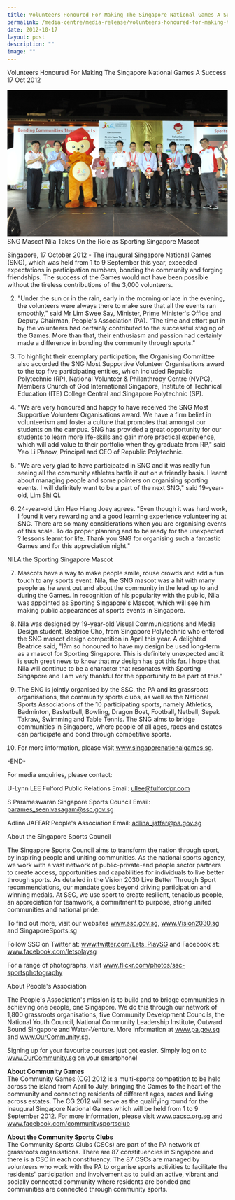 ```yaml
---
title: Volunteers Honoured For Making The Singapore National Games A Success
permalink: /media-centre/media-release/volunteers-honoured-for-making-the-singapore-national-games-a-succe/
date: 2012-10-17
layout: post
description: ""
image: ""
---
```

Volunteers Honoured For Making The Singapore National Games A Success
17 Oct 2012

![](/images/Media%20Centre/Media%20Release/2012/Oct/SNG%202012%20Volunteer%20Appreciation%20Night_2012_10_17_153.jpeg)
SNG Mascot Nila Takes On the Role as Sporting Singapore Mascot

	
Singapore, 17 October 2012 - The inaugural Singapore National Games (SNG), which was held from 1 to 9 September this year, exceeded expectations in participation numbers, bonding the community and forging friendships. The success of the Games would not have been possible without the tireless contributions of the 3,000 volunteers.

2. "Under the sun or in the rain, early in the morning or late in the evening, the volunteers were always there to make sure that all the events ran smoothly," said Mr Lim Swee Say, Minister, Prime Minister's Office and Deputy Chairman, People's Association (PA). "The time and effort put in by the volunteers had certainly contributed to the successful staging of the Games. More than that, their enthusiasm and passion had certainly made a difference in bonding the community through sports."

3. To highlight their exemplary participation, the Organising Committee also accorded the SNG Most Supportive Volunteer Organisations award to the top five participating entities, which included Republic Polytechnic (RP), National Volunteer & Philanthropy Centre (NVPC), Members Church of God International Singapore, Institute of Technical Education (ITE) College Central and Singapore Polytechnic (SP).

4. "We are very honoured and happy to have received the SNG Most Supportive Volunteer Organisations award. We have a firm belief in volunteerism and foster a culture that promotes that amongst our students on the campus. SNG has provided a great opportunity for our students to learn more life-skills and gain more practical experience, which will add value to their portfolio when they graduate from RP," said Yeo Li Pheow, Principal and CEO of Republic Polytechnic.

5. "We are very glad to have participated in SNG and it was really fun seeing all the community athletes battle it out on a friendly basis. I learnt about managing people and some pointers on organising sporting events. I will definitely want to be a part of the next SNG," said 19-year-old, Lim Shi Qi.

6. 24-year-old Lim Hao Hiang Joey agrees. "Even though it was hard work, I found it very rewarding and a good learning experience volunteering at SNG. There are so many considerations when you are organising events of this scale. To do proper planning and to be ready for the unexpected ? lessons learnt for life. Thank you SNG for organising such a fantastic Games and for this appreciation night."

NILA the Sporting Singapore Mascot

7. Mascots have a way to make people smile, rouse crowds and add a fun touch to any sports event. Nila, the SNG mascot was a hit with many people as he went out and about the community in the lead up to and during the Games. In recognition of his popularity with the public, Nila was appointed as Sporting Singapore's Mascot, which will see him making public appearances at sports events in Singapore.

8. Nila was designed by 19-year-old Visual Communications and Media Design student, Beatrice Cho, from Singapore Polytechnic who entered the SNG mascot design competition in April this year. A delighted Beatrice said, "I?m so honoured to have my design be used long-term as a mascot for Sporting Singapore. This is definitely unexpected and it is such great news to know that my design has got this far. I hope that Nila will continue to be a character that resonates with Sporting Singapore and I am very thankful for the opportunity to be part of this."

9. The SNG is jointly organised by the SSC, the PA and its grassroots organisations, the community sports clubs, as well as the National Sports Associations of the 10 participating sports, namely Athletics, Badminton, Basketball, Bowling, Dragon Boat, Football, Netball, Sepak Takraw, Swimming and Table Tennis. The SNG aims to bridge communities in Singapore, where people of all ages, races and estates can participate and bond through competitive sports.

10. For more information, please visit www.singaporenationalgames.sg.

-END-

For media enquiries, please contact:

U-Lynn LEE
Fulford Public Relations 
Email: ullee@fulfordpr.com

S Parameswaran
Singapore Sports Council 
Email: parames_seenivasagam@ssc.gov.sg

Adlina JAFFAR
People's Association
Email: adlina_jaffar@pa.gov.sg


About the Singapore Sports Council

The Singapore Sports Council aims to transform the nation through sport, by inspiring people and uniting communities. As the national sports agency, we work with a vast network of public-private-and people sector partners to create access, opportunities and capabilities for individuals to live better through sports. As detailed in the Vision 2030 Live Better Through Sport recommendations, our mandate goes beyond driving participation and winning medals. At SSC, we use sport to create resilient, tenacious people, an appreciation for teamwork, a commitment to purpose, strong united communities and national pride.

To find out more, visit our websites www.ssc.gov.sg, www.Vision2030.sg and SingaporeSports.sg

Follow SSC on Twitter at: www.twitter.com/Lets_PlaySG and Facebook at: www.facebook.com/letsplaysg

For a range of photographs, visit www.flickr.com/photos/ssc-sportsphotography

About People's Association

The People's Association's mission is to build and to bridge communities in achieving one people, one Singapore. We do this through our network of 1,800 grassroots organisations, five Community Development Councils, the National Youth Council, National Community Leadership Institute, Outward Bound Singapore and Water-Venture. More information at www.pa.gov.sg and www.OurCommunity.sg.



Signing up for your favourite courses just got easier. Simply log on to www.OurCommunity.sg on your smartphone!

**About Community Games**
<br>
The Community Games (CG) 2012 is a multi-sports competition to be held across the island from April to July, bringing the Games to the heart of the community and connecting residents of different ages, races and living across estates. The CG 2012 will serve as the qualifying round for the inaugural Singapore National Games which will be held from 1 to 9 September 2012. For more information, please visit www.pacsc.org.sg and www.facebook.com/communitysportsclub

**About the Community Sports Clubs**
<br>
The Community Sports Clubs (CSCs) are part of the PA network of grassroots organisations. There are 87 constituencies in Singapore and there is a CSC in each constituency. The 87 CSCs are managed by volunteers who work with the PA to organise sports activities to facilitate the residents' participation and involvement as to build an active, vibrant and socially connected community where residents are bonded and communities are connected through community sports.